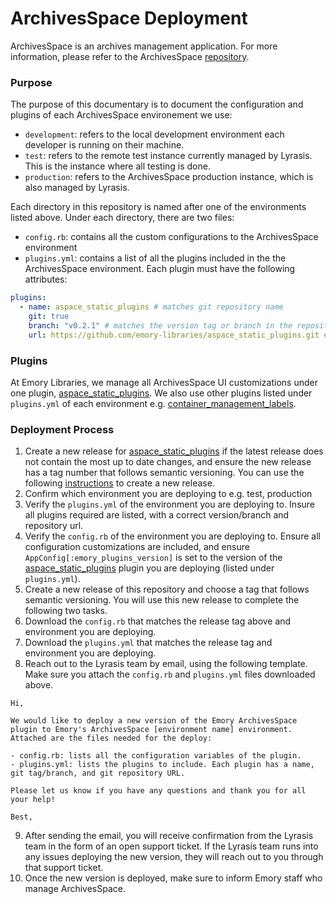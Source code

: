 # ArchivesSpace Deployment

ArchivesSpace is an archives management application. For more information, please refer to the ArchivesSpace [repository](https://github.com/archivesspace/archivesspace).

### Purpose

The purpose of this documentary is to document the configuration and plugins of each ArchivesSpace environement we use:
- `development`: refers to the local development environment each developer is running on their machine.
- `test`: refers to the remote test instance currently managed by Lyrasis. This is the instance where all testing is done.
- `production`: refers to the ArchivesSpace production instance, which is also managed by Lyrasis.

Each directory in this repository is named after one of the environments listed above. Under each directory, there are two files:

- `config.rb`: contains all the custom configurations to the ArchivesSpace environment
- `plugins.yml`: contains a list of all the plugins included in the the ArchivesSpace environment. Each plugin must have the following attributes:

```yml
plugins:
  - name: aspace_static_plugins # matches git repository name
    git: true
    branch: "v0.2.1" # matches the version tag or branch in the repository
    url: https://github.com/emory-libraries/aspace_static_plugins.git # url of the plugin's git repository
```

### Plugins

At Emory Libraries, we manage all ArchivesSpace UI customizations under one plugin, [aspace_static_plugins](https://github.com/emory-libraries/aspace_static_plugins). We also use other plugins listed under `plugins.yml` of each environment e.g. [container_management_labels](https://github.com/emory-libraries/container_management_labels).

### Deployment Process

1. Create a new release for [aspace_static_plugins](https://github.com/emory-libraries/aspace_static_plugins) if the latest release does not contain the most up to date changes, and ensure the new release has a tag number that follows semantic versioning. You can use the following [instructions](https://docs.github.com/en/repositories/releasing-projects-on-github/managing-releases-in-a-repository) to create a new release.
2. Confirm which environment you are deploying to e.g. test, production
3. Verify the `plugins.yml` of the environment you are deploying to. Insure all plugins required are listed, with a correct version/branch and repository url.
4. Verify the `config.rb` of the environment you are deploying to. Ensure all configuration customizations are included, and ensure `AppConfig[:emory_plugins_version]` is set to the version of the [aspace_static_plugins](https://github.com/emory-libraries/aspace_static_plugins) plugin you are deploying (listed under `plugins.yml`).
5. Create a new release of this repository and choose a tag that follows semantic versioning. You will use this new release to complete the following two tasks.
6. Download the `config.rb` that matches the release tag above and environment you are deploying.
7. Download the `plugins.yml` that matches the release tag and environment you are deploying.
8. Reach out to the Lyrasis team by email, using the following template. Make sure you attach the `config.rb` and `plugins.yml` files downloaded above.

```
Hi,

We would like to deploy a new version of the Emory ArchivesSpace plugin to Emory's ArchivesSpace [environment name] environment. Attached are the files needed for the deploy:

- config.rb: lists all the configuration variables of the plugin.
- plugins.yml: lists the plugins to include. Each plugin has a name, git tag/branch, and git repository URL.

Please let us know if you have any questions and thank you for all your help!

Best,
```
9. After sending the email, you will receive confirmation from the Lyrasis team in the form of an open support ticket. If the Lyrasis team runs into any issues deploying the new version, they will reach out to you through that support ticket.
10. Once the new version is deployed, make sure to inform Emory staff who manage ArchivesSpace.






